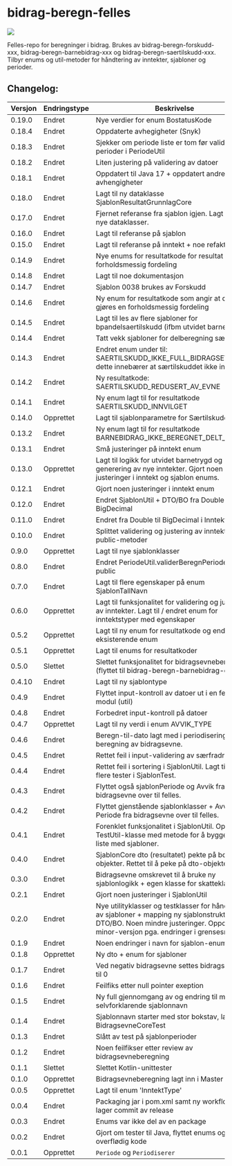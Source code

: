 # bidrag-beregn-felles
![](https://github.com/navikt/bidrag-beregn-felles/workflows/maven%20deploy/badge.svg)

Felles-repo for beregninger i bidrag. Brukes av bidrag-beregn-forskudd-xxx, bidrag-beregn-barnebidrag-xxx og bidrag-beregn-saertilskudd-xxx.
Tilbyr enums og util-metoder for håndtering av inntekter, sjabloner og perioder.

## Changelog:

| Versjon | Endringstype | Beskrivelse                                                                                                                                                                      |
|---------|--------------|----------------------------------------------------------------------------------------------------------------------------------------------------------------------------------|
| 0.19.0  | Endret       | Nye verdier for enum BostatusKode                                                                                                                                                |
| 0.18.4  | Endret       | Oppdaterte avhegigheter (Snyk)                                                                                                                                                   |
| 0.18.3  | Endret       | Sjekker om periode liste er tom før validering av perioder i PeriodeUtil                                                                                                         |
| 0.18.2  | Endret       | Liten justering på validering av datoer                                                                                                                                          |
| 0.18.1  | Endret       | Oppdatert til Java 17 + oppdatert andre avhengigheter                                                                                                                            |
| 0.18.0  | Endret       | Lagt til ny dataklasse SjablonResultatGrunnlagCore                                                                                                                               |
| 0.17.0  | Endret       | Fjernet referanse fra sjablon igjen. Lagt til noen nye dataklasser.                                                                                                              |
| 0.16.0  | Endret       | Lagt til referanse på sjablon                                                                                                                                                    |
| 0.15.0  | Endret       | Lagt til referanse på inntekt + noe refaktorering                                                                                                                                |
| 0.14.9  | Endret       | Nye enums for resultatkode for resultat av forholdsmessig fordeling                                                                                                              |
| 0.14.8  | Endret       | Lagt til noe dokumentasjon                                                                                                                                                       |
| 0.14.7  | Endret       | Sjablon 0038 brukes av Forskudd                                                                                                                                                  |
| 0.14.6  | Endret       | Ny enum for resultatkode som angir at det skal gjøres en forholdsmessig fordeling                                                                                                |
| 0.14.5  | Endret       | Lagt til les av flere sjabloner for bpandelsaertilskudd (ifbm utvidet barnetrygd)                                                                                                |
| 0.14.4  | Endret       | Tatt vekk sjabloner for delberegning særtilskudd                                                                                                                                 |
| 0.14.3  | Endret       | Endret enum under til: SAERTILSKUDD_IKKE_FULL_BIDRAGSEVNE, dette innebærer at særtilskuddet ikke innvilges                                                                       |
| 0.14.2  | Endret       | Ny resultatkode: SAERTILSKUDD_REDUSERT_AV_EVNE                                                                                                                                   |
| 0.14.1  | Endret       | Ny enum lagt til for resultatkode SAERTILSKUDD_INNVILGET                                                                                                                         |
| 0.14.0  | Opprettet    | Lagt til sjablonparametre for Særtilskudd                                                                                                                                        |
| 0.13.2  | Endret       | Ny enum lagt til for resultatkode BARNEBIDRAG_IKKE_BEREGNET_DELT_BOSTED                                                                                                          |
| 0.13.1  | Endret       | Små justeringer på inntekt enum                                                                                                                                                  |
| 0.13.0  | Opprettet    | Lagt til logikk for utvidet barnetrygd og generering av nye inntekter. Gjort noen justeringer i inntekt og sjablon enums.                                                        |
| 0.12.1  | Endret       | Gjort noen justeringer i inntekt enum                                                                                                                                            |
| 0.12.0  | Endret       | Endret SjablonUtil + DTO/BO fra Double til BigDecimal                                                                                                                            |
| 0.11.0  | Endret       | Endret fra Double til BigDecimal i InntektUtil                                                                                                                                   |
| 0.10.0  | Endret       | Splittet validering og justering av inntekter i 2 public-metoder                                                                                                                 |
| 0.9.0   | Opprettet    | Lagt til nye sjablonklasser                                                                                                                                                      |
| 0.8.0   | Endret       | Endret PeriodeUtil.validerBeregnPeriodeInput til public                                                                                                                          |
| 0.7.0   | Endret       | Lagt til flere egenskaper på enum SjablonTallNavn                                                                                                                                |
| 0.6.0   | Opprettet    | Lagt til funksjonalitet for validering og justering av inntekter. Lagt til / endret enum for inntektstyper med egenskaper                                                        |
| 0.5.2   | Opprettet    | Lagt til ny enum for resultatkode og endret en eksisterende enum                                                                                                                 |
| 0.5.1   | Opprettet    | Lagt til enums for resultatkoder                                                                                                                                                 |
| 0.5.0   | Slettet      | Slettet funksjonalitet for bidragsevneberegning (flyttet til bidrag-beregn-barnebidrag-core)                                                                                     |
| 0.4.10  | Endret       | Lagt til ny sjablontype                                                                                                                                                          |
| 0.4.9   | Endret       | Flyttet input-kontroll av datoer ut i en felles-modul (util)                                                                                                                     |
| 0.4.8   | Endret       | Forbedret input-kontroll på datoer                                                                                                                                               |
| 0.4.7   | Opprettet    | Lagt til ny verdi i enum AVVIK_TYPE                                                                                                                                              |
| 0.4.6   | Endret       | Beregn-til-dato lagt med i periodisering for beregning av bidragsevne.                                                                                                           |
| 0.4.5   | Endret       | Rettet feil i input-validering av særfradrag.                                                                                                                                    |
| 0.4.4   | Endret       | Rettet feil i sortering i SjablonUtil. Lagt til noen flere tester i SjablonTest.                                                                                                 |
| 0.4.3   | Endret       | Flyttet også sjablonPeriode og Avvik fra bidragsevne over til felles.                                                                                                            |
| 0.4.2   | Endret       | Flyttet gjenstående sjablonklasser + Avvik og Periode fra bidragsevne over til felles.                                                                                           |
| 0.4.1   | Endret       | Forenklet funksjonalitet i SjablonUtil. Opprettet TestUtil-klasse med metode for å bygge opp liste med sjabloner.                                                                |
| 0.4.0   | Endret       | SjablonCore dto (resultatet) pekte på bo-objekter. Rettet til å peke på dto-objekter.                                                                                            |
| 0.3.0   | Endret       | Bidragsevne omskrevet til å bruke ny sjablonlogikk + egen klasse for skatteklasse                                                                                                |
| 0.2.1   | Endret       | Gjort noen justeringer i SjablonUtil                                                                                                                                             |
| 0.2.0   | Endret       | Nye utilityklasser og testklasser for håndtering av sjabloner + mapping ny sjablonstruktur DTO/BO. Noen mindre justeringer. Oppdatert minor-versjon pga. endringer i grensesnitt |
| 0.1.9   | Endret       | Noen endringer i navn for sjablon-enumer                                                                                                                                         |
| 0.1.8   | Opprettet    | Ny dto + enum for sjabloner                                                                                                                                                      |
| 0.1.7   | Endret       | Ved negativ bidragsevne settes bidragsevne nå til 0                                                                                                                              |
| 0.1.6   | Endret       | Feilfiks etter null pointer exeption                                                                                                                                             |
| 0.1.5   | Endret       | Ny full gjennomgang av og endring til mer selvforklarende sjablonnavn                                                                                                            |
| 0.1.4   | Endret       | Sjablonnavn starter med stor bokstav, lagt til BidragsevneCoreTest                                                                                                               |
| 0.1.3   | Endret       | Slått av test på sjablonperioder                                                                                                                                                 |
| 0.1.2   | Endret       | Noen feilfikser etter review av bidragsevneberegning                                                                                                                             |
| 0.1.1   | Slettet      | Slettet Kotlin-unittester                                                                                                                                                        |
| 0.1.0   | Opprettet    | Bidragsevneberegning lagt inn i Master                                                                                                                                           |
| 0.0.5   | Opprettet    | Lagt til enum 'InntektType'                                                                                                                                                      |
| 0.0.4   | Endret       | Packaging jar i pom.xml samt ny workflow som lager commit av release                                                                                                             |
| 0.0.3   | Endret       | Enums var ikke del av en package                                                                                                                                                 |
| 0.0.2   | Endret       | Gjort om tester til Java, flyttet enums og fjernet overflødig kode                                                                                                               |
| 0.0.1   | Opprettet    | `Periode` og `Periodiserer`                                                                                                                                                      |
